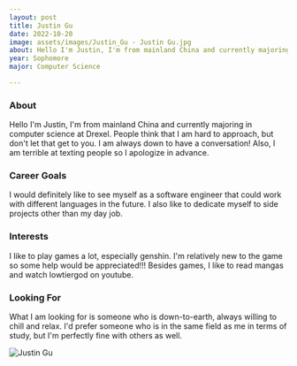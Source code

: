 ```yaml
---
layout: post
title: Justin Gu 
date: 2022-10-20
image: assets/images/Justin_Gu - Justin Gu.jpg
about: Hello I'm Justin, I'm from mainland China and currently majoring in computer science at Drexel. People think that I am hard to approach, but don't let that get to you. I am always down to have a conversation! Also, I am terrible at texting people so I apologize in advance.
year: Sophomore
major: Computer Science

---
```


### About

Hello I'm Justin, I'm from mainland China and currently majoring in computer science at Drexel. People think that I am hard to approach, but don't let that get to you. I am always down to have a conversation! Also, I am terrible at texting people so I apologize in advance.

### Career Goals

I would definitely like to see myself as a software engineer that could work with different languages in the future. I also like to dedicate myself to side projects other than my day job.

### Interests

I like to play games a lot, especially genshin. I'm relatively new to the game so some help would be appreciated!!! Besides games, I like to read mangas and watch lowtiergod on youtube.

### Looking For

What I am looking for is someone who is down-to-earth, always willing to chill and relax. I'd prefer someone who is in the same field as me in terms of study, but I'm perfectly fine with others as well.

<div class="text-center my-5">
    <img src="https://sase-drexel.github.io/mentorship-2021/assets/images/Justin-Gu.jpg" alt="Justin Gu" class="rounded post-img" />
</div>
